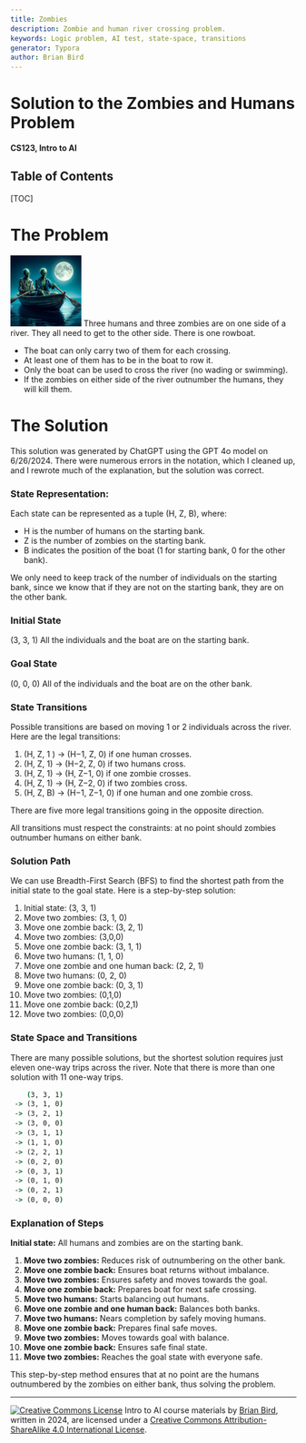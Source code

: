 ```yaml
---
title: Zombies
description: Zombie and human river crossing problem.
keywords: Logic problem, AI test, state-space, transitions
generator: Typora
author: Brian Bird
---
```


<h1>Solution to the Zombies and Humans Problem</h1>

**CS123, Intro to AI**

<h2>Table of Contents</h2>

[TOC]

# The Problem

<img src="Images\TwoZombiesRowingABoatInMoonlight.png" style="zoom:50%;" />
Three humans and three zombies are on one side of a river. They all need to get to the other side. There is one rowboat.

- The boat can only carry two of them for each crossing.
- At least one of them has to be in the boat to row it.
- Only the boat can be used to cross the river (no wading or swimming).
- If the zombies on either side of the river outnumber the humans, they will kill them.

# The Solution

This solution was generated by ChatGPT using the GPT 4o model on 6/26/2024.
There were numerous errors in the notation, which I cleaned up, and I rewrote much of the explanation, but the solution was correct.

### State Representation:

Each state can be represented as a tuple (H, Z, B), where:

- H is the number of humans on the starting bank.
- Z is the number of zombies on the starting bank.
- B indicates the position of the boat (1 for starting bank, 0 for the other bank).

We only need to keep track of the number of individuals on the starting bank, since we know that if they are not on the starting bank, they are on the other bank.

### Initial State

(3, 3, 1) All the individuals and the boat are on the starting bank.

### Goal State

(0, 0, 0) All of the individuals and the boat are on the other bank.

### State Transitions

Possible transitions are based on moving 1 or 2 individuals across the river. Here are the legal transitions:

1. (H, Z, 1 ) → (H−1, Z, 0) if one human crosses.
2. (H, Z, 1) → (H−2, Z, 0) if two humans cross.
3. (H, Z, 1) → (H, Z−1, 0) if one zombie crosses.
4. (H, Z, 1) → (H, Z−2, 0) if two zombies cross.
5. (H, Z, B) → (H−1, Z−1, 0) if one human and one zombie cross.

There are five more legal transitions going in the opposite direction.

All transitions must respect the constraints: at no point should zombies outnumber humans on either bank.

### Solution Path

We can use Breadth-First Search (BFS) to find the shortest path from the initial state to the goal state. Here is a step-by-step solution:

1. Initial state: (3, 3, 1)
2. Move two zombies: (3, 1, 0)
3. Move one zombie back: (3, 2, 1)
4. Move two zombies: (3,0,0) 
5. Move one zombie back: (3, 1, 1)
6. Move two humans: (1, 1, 0)
7. Move one zombie and one human back: (2, 2, 1)
8. Move two humans: (0, 2, 0)
9. Move one zombie back: (0, 3, 1)
10. Move two zombies: (0,1,0)
11. Move one zombie back: (0,2,1)
12. Move two zombies: (0,0,0)

### State Space and Transitions

There are many possible solutions, but the shortest solution requires just eleven one-way trips across the river. Note that there is more than one solution with 11 one-way trips.

```bat
    (3, 3, 1)
 -> (3, 1, 0)
 -> (3, 2, 1)
 -> (3, 0, 0)
 -> (3, 1, 1)
 -> (1, 1, 0)
 -> (2, 2, 1)
 -> (0, 2, 0)
 -> (0, 3, 1)
 -> (0, 1, 0)
 -> (0, 2, 1)
 -> (0, 0, 0)
```

### Explanation of Steps

**Initial state:** All humans and zombies are on the starting bank.

1. **Move two zombies:** Reduces risk of outnumbering on the other bank.
2. **Move one zombie back:** Ensures boat returns without imbalance.
3. **Move two zombies:** Ensures safety and moves towards the goal.
4. **Move one zombie back:** Prepares boat for next safe crossing.
5. **Move two humans:** Starts balancing out humans.
6. **Move one zombie and one human back:** Balances both banks.
7. **Move two humans:** Nears completion by safely moving humans.
8. **Move one zombie back:** Prepares final safe moves.
9. **Move two zombies:** Moves towards goal with balance.
10. **Move one zombie back:** Ensures safe final state.
11. **Move two zombies:** Reaches the goal state with everyone safe.

This step-by-step method ensures that at no point are the humans outnumbered by the zombies on either bank, thus solving the problem.

---

[![Creative Commons License](https://i.creativecommons.org/l/by-sa/4.0/88x31.png)](http://creativecommons.org/licenses/by-sa/4.0/) Intro to AI course materials by [Brian Bird](https://profbird.dev), written in <time>2024</time>, are licensed under a [Creative Commons Attribution-ShareAlike 4.0 International License](http://creativecommons.org/licenses/by-sa/4.0/). 